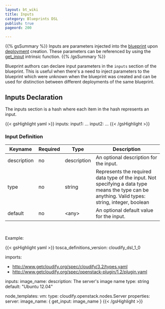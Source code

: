 ```yaml
---
layout: bt_wiki
title: Inputs
category: Blueprints DSL
publish: true
pageord: 200

---
```

{{% gsSummary %}}
Inputs are parameters injected into the [blueprint](reference-terminology.html#blueprint) upon [deployment](reference-terminology.html#deployment) creation. These parameters can be referenced by using the [get_input](dsl-spec-intrinsic-functions.html#get_input) intrinsic function.
{{% /gsSummary %}}

Blueprint authors can declare input parameters in the `inputs` section of the blueprint. This is useful when there's a need to inject parameters to the blueprint which were unknown when the blueprint was created and can be used for distinction between different deployments of the same blueprint.

## Inputs Declaration

The inputs section is a hash where each item in the hash represents an input.

{{< gsHighlight  yaml >}}
inputs:
  input1:
    ...
  input2:
    ...
{{< /gsHighlight >}}


### Input Definition

Keyname     | Required | Type        | Description
----------- | -------- | ----        | -----------
description | no       | description | An optional description for the input.
type        | no       | string      | Represents the required data type of the input. Not specifying a data type means the type can be anything. Valid types: string, integer, boolean
default     | no       | \<any\>     | An optional default value for the input.


<br>


Example:

{{< gsHighlight  yaml >}}
tosca_definitions_version: cloudify_dsl_1_0

imports:
  - http://www.getcloudify.org/spec/cloudify/3.2/types.yaml
  - http://www.getcloudify.org/spec/openstack-plugin/1.2/plugin.yaml

inputs:
  image_name:
    description: The server's image name
    type: string
    default: "Ubuntu 12.04"

node_templates:
  vm:
    type: cloudify.openstack.nodes.Server
    properties:
      server:
        image_name: { get_input: image_name }
{{< /gsHighlight >}}

